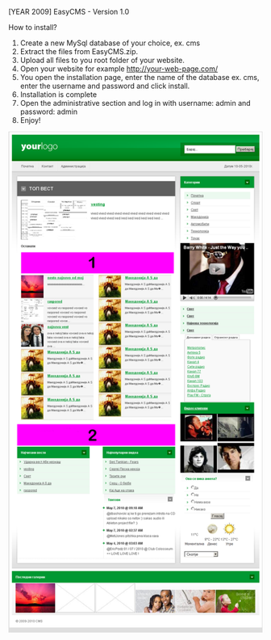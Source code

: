 [YEAR 2009] EasyCMS - Version 1.0

How to install?

1. Create a new MySql database of your choice, ex. cms 
2. Extract the files from EasyCMS.zip.
3. Upload all files to you root folder of your website.
4. Open your website for example http://your-web-page.com/
5. You open the installation page, enter the name of the database ex. cms, enter the username and password and click install.
6. Installation is complete
7. Open the administrative section and log in with username: admin and password: admin
8. Enjoy!

![Example](admin/sliki/reklami_mapa.png)
